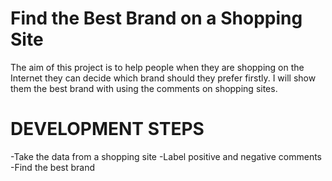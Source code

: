 # Find the Best Brand on a Shopping Site

  The aim of this project is to help people when they are shopping on the Internet they can decide which brand should they prefer firstly. I will show them the best brand with using the comments on shopping sites.
  
  
# DEVELOPMENT STEPS
  -Take the data from a shopping site
  -Label positive and negative comments
  -Find the best brand
